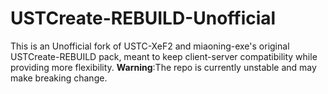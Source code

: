 # USTCreate-REBUILD-Unofficial
This is an Unofficial fork of USTC-XeF2 and miaoning-exe's original USTCreate-REBUILD pack, meant to keep client-server compatibility while providing more flexibility.
__Warning__:The repo is currently unstable and may make breaking change.
